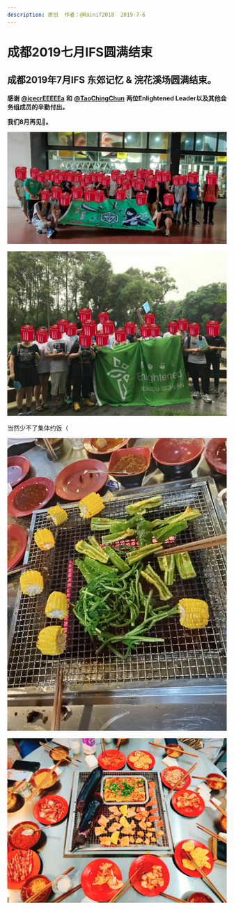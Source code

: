 ```yaml
---
description: 原创  作者：@Rainif2018  2019-7-6
---
```


# 成都2019七月IFS圆满结束

## 成都2019年7月IFS 东郊记忆 & 浣花溪场圆满结束。

**感谢** [**@icecrEEEEEa**](https://cdenl.com/) **和** [**@TaoChingChun**](https://twitter.com/TaoChingChung) **两位Enlightened Leader以及其他会务组成员的辛勤付出。**

**我们8月再见👋。**

![&#x4E1C;&#x90CA;&#x8BB0;&#x5FC6;&#x573A;](../.gitbook/assets/image%20%286%29.png)

![&#x6D63;&#x82B1;&#x6EAA;&#x573A;](../.gitbook/assets/image.png)

当然少不了集体约饭（

![&#x7531; @WolfgangGroves &#x62CD;&#x6444;](../.gitbook/assets/image%20%282%29.png)

![&#x7531; @TaoChingChung &#x62CD;&#x6444;](../.gitbook/assets/image%20%285%29.png)


